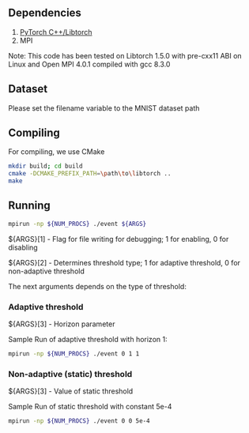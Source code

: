 Dependencies
-------------------------------------

1. [PyTorch C++/Libtorch](https://pytorch.org/get-started/locally/)  
2. MPI

Note: This code has been tested on Libtorch 1.5.0 with pre-cxx11 ABI on Linux and Open MPI 4.0.1 compiled with gcc 8.3.0

Dataset
------------------------------------

Please set the filename variable to the MNIST dataset path

Compiling
-------------------------------------

For compiling, we use CMake 

```sh
mkdir build; cd build
cmake -DCMAKE_PREFIX_PATH=\path\to\libtorch ..
make
```

Running
-------------------------------------

```sh
mpirun -np ${NUM_PROCS} ./event ${ARGS}
```

${ARGS}[1] - Flag for file writing for debugging; 1 for enabling, 0 for disabling

${ARGS}[2] - Determines threshold type; 1 for adaptive threshold, 0 for non-adaptive threshold 

The next arguments depends on the type of threshold:

### Adaptive threshold

${ARGS}[3] - Horizon parameter

Sample Run of adaptive threshold with horizon 1:

```sh
mpirun -np ${NUM_PROCS} ./event 0 1 1
```

### Non-adaptive (static) threshold

${ARGS}[3] - Value of static threshold

Sample Run of static threshold with constant 5e-4

```sh
mpirun -np ${NUM_PROCS} ./event 0 0 5e-4
```
